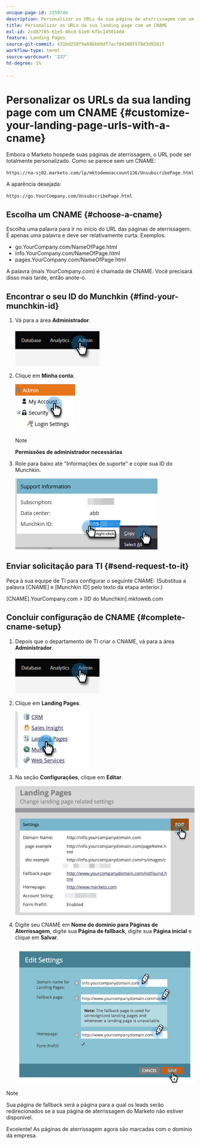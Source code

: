 ```yaml
---
unique-page-id: 2359746
description: Personalizar os URLs da sua página de aterrissagem com um CNAME - Documentação do Marketo - Documentação do produto
title: Personalizar os URLs da sua landing page com um CNAME
exl-id: 2cd87785-61e5-46cd-b1e0-6fbc145014d4
feature: Landing Pages
source-git-commit: 431bd258f9a68bbb9df7acf043085578d3d91b1f
workflow-type: tm+mt
source-wordcount: '237'
ht-degree: 1%

---
```


# Personalizar os URLs da sua landing page com um CNAME {#customize-your-landing-page-urls-with-a-cname}

Embora o Marketo hospede suas páginas de aterrissagem, o URL pode ser totalmente personalizado. Como se parece sem um CNAME:

`https://na-sj02.marketo.com/lp/mktodemoaccount126/UnsubscribePage.html`

A aparência desejada:

`https://go.YourCompany.com/UnsubscribePage.html`

## Escolha um CNAME {#choose-a-cname}

Escolha uma palavra para ir no início do URL das páginas de aterrissagem. É apenas uma palavra e deve ser relativamente curta. Exemplos:

* go.YourCompany.com/NameOfPage.html
* info.YourCompany.com/NameOfPage.html
* pages.YourCompany.com/NameOfPage.html

A palavra (mais YourCompany.com) é chamada de CNAME. Você precisará disso mais tarde, então anote-o.

## Encontrar o seu ID do Munchkin {#find-your-munchkin-id}

1. Vá para a área **Administrador**.

   ![](assets/customize-your-landing-page-urls-with-a-cname-1.png)

1. Clique em **Minha conta**.

   ![](assets/customize-your-landing-page-urls-with-a-cname-2.png)

   >[!NOTE]
   >
   >**Permissões de administrador necessárias**

1. Role para baixo até &quot;Informações de suporte&quot; e copie sua ID do Munchkin.

   ![](assets/customize-your-landing-page-urls-with-a-cname-3.png)

## Enviar solicitação para TI {#send-request-to-it}

Peça à sua equipe de TI para configurar o seguinte CNAME: (Substitua a palavra [CNAME] e [Munchkin ID] pelo texto da etapa anterior.)

[CNAME].YourCompany.com > [ID do Munchkin].mktoweb.com

## Concluir configuração de CNAME {#complete-cname-setup}

1. Depois que o departamento de TI criar o CNAME, vá para a área **Administrador**.

   ![](assets/customize-your-landing-page-urls-with-a-cname-4.png)

1. Clique em **Landing Pages**.

   ![](assets/customize-your-landing-page-urls-with-a-cname-5.png)

1. Na seção **Configurações**, clique em **Editar**.

   ![](assets/customize-your-landing-page-urls-with-a-cname-6.png)

1. Digite seu CNAME em **Nome do domínio para Páginas de Aterrissagem**, digite sua **Página de fallback**, digite sua **Página inicial** e clique em **Salvar**.

   ![](assets/customize-your-landing-page-urls-with-a-cname-7.png)

>[!NOTE]
>
>Sua página de fallback será a página para a qual os leads serão redirecionados se a sua página de aterrissagem do Marketo não estiver disponível.

Excelente! As páginas de aterrissagem agora são marcadas com o domínio da empresa.
